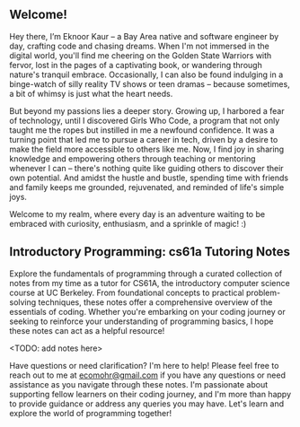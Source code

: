 ## Welcome!

Hey there, I’m Eknoor Kaur – a Bay Area native and software engineer by day, crafting code and chasing dreams. When I'm not immersed in the digital world, you'll find me cheering on the Golden State Warriors with fervor, lost in the pages of a captivating book, or wandering through nature's tranquil embrace. Occasionally, I can also be found indulging in a binge-watch of silly reality TV shows or teen dramas – because sometimes, a bit of whimsy is just what the heart needs. 

But beyond my passions lies a deeper story. Growing up, I harbored a fear of technology, until I discovered Girls Who Code, a program that not only taught me the ropes but instilled in me a newfound confidence. It was a turning point that led me to pursue a career in tech, driven by a desire to make the field more accessible to others like me. Now, I find joy in sharing knowledge and empowering others through teaching or mentoring whenever I can – there's nothing quite like guiding others to discover their own potential. And amidst the hustle and bustle, spending time with friends and family keeps me grounded, rejuvenated, and reminded of life's simple joys.

Welcome to my realm, where every day is an adventure waiting to be embraced with curiosity, enthusiasm, and a sprinkle of magic! :)

## Introductory Programming: cs61a Tutoring Notes

Explore the fundamentals of programming through a curated collection of notes from my time as a tutor for CS61A, the introductory computer science course at UC Berkeley. From foundational concepts to practical problem-solving techniques, these notes offer a comprehensive overview of the essentials of coding. Whether you're embarking on your coding journey or seeking to reinforce your understanding of programming basics, I hope these notes can act as a helpful resource!

<TODO: add notes here>

Have questions or need clarification? I'm here to help! Please feel free to reach out to me at ecomohr@gmail.com if you have any questions or need assistance as you navigate through these notes. I'm passionate about supporting fellow learners on their coding journey, and I'm more than happy to provide guidance or address any queries you may have. Let's learn and explore the world of programming together!
